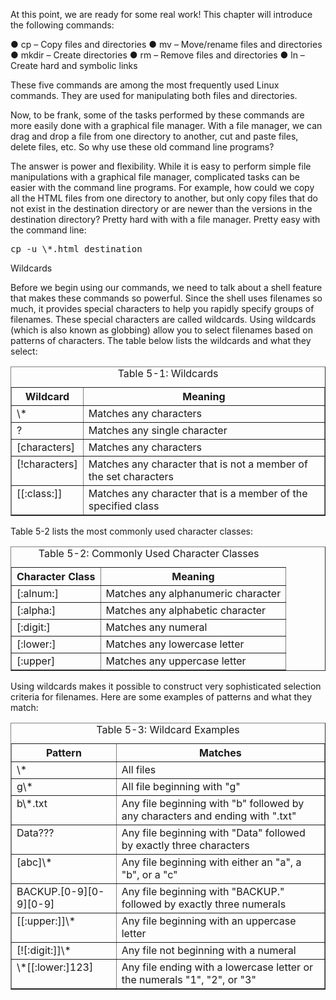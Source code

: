 At this point, we are ready for some real work! This chapter will introduce
the following commands:

● cp – Copy files and directories
● mv – Move/rename files and directories
● mkdir – Create directories
● rm – Remove files and directories
● ln – Create hard and symbolic links

These five commands are among the most frequently used Linux commands. They
are used for manipulating both files and directories.

Now, to be frank, some of the tasks performed by these commands are more
easily done with a graphical file manager. With a file manager, we can drag and drop a
file from one directory to another, cut and paste files, delete files, etc. So why use these
old command line programs?

The answer is power and flexibility. While it is easy to perform simple file
manipulations with a graphical file manager, complicated tasks can be easier with the
command line programs. For example, how could we copy all the HTML files from one directory
to another, but only copy files that do not exist in the destination directory or
are newer than the versions in the destination directory? Pretty hard with with a file
manager. Pretty easy with the command line:

<div class="code"><pre>
<tt>cp -u \*.html destination </tt>
</pre></div>

Wildcards

Before we begin using our commands, we need to talk about a shell feature that
makes these commands so powerful. Since the shell uses filenames so much, it
provides special characters to help you rapidly specify groups of filenames. These special
characters are called wildcards. Using wildcards (which is also known as globbing) allow you
to select filenames based on patterns of characters. The table below lists the wildcards
and what they select:

<p>
<table class="multi" cellpadding="10" border="1" width="%100">
<caption class="cap">Table 5-1: Wildcards</caption>
<tr>
<th class="title">Wildcard</th>
<th class="title">Meaning</th>
</tr>
<tr>
<td valign="top">\*</td>
<td valign="top">Matches any characters</td>
</tr>
<tr>
<td valign="top">?</td>
<td valign="top">Matches any single character</td>
</tr>
<tr>
<td valign="top">[characters]</td>
<td valign="top">Matches any characters</td>
</tr>
<tr>
<td valign="top">[!characters]</td>
<td valign="top">Matches any character that is not a member of the set
characters</td>
</tr>
<tr>
<td valign="top">[[:class:]]</td>
<td valign="top">Matches any character that is a member of the specified class</td>
</tr>
</table>
</p>

Table 5-2 lists the most commonly used character classes:

<p>
<table class="multi" cellpadding="10" border="1" width="%100">
<caption class="cap">Table 5-2: Commonly Used Character Classes</caption>
<tr>
<th class="title">Character Class</th>
<th class="title">Meaning</th>
</tr>
<tr>
<td valign="top">[:alnum:]</td>
<td valign="top">Matches any alphanumeric character</td>
</tr>
<tr>
<td valign="top">[:alpha:]</td>
<td valign="top">Matches any alphabetic character</td>
</tr>
<tr>
<td valign="top">[:digit:]</td>
<td valign="top">Matches any numeral</td>
</tr>
<tr>
<td valign="top">[:lower:]</td>
<td valign="top">Matches any lowercase letter</td>
</tr>
<tr>
<td valign="top">[:upper]</td>
<td valign="top">Matches any uppercase letter</td>
</tr>
</table>
</p>

Using wildcards makes it possible to construct very sophisticated selection criteria for
filenames. Here are some examples of patterns and what they match:

<p>
<table class="multi" cellpadding="10" border="1" width="%100">
<caption class="cap">Table 5-3: Wildcard Examples</caption>
<tr>
<th class="title">Pattern</th>
<th class="title">Matches</th>
</tr>
<tr>
<td valign="top">\*</td>
<td valign="top">All files</td>
</tr>
<tr>
<td valign="top">g\*</td>
<td valign="top">All file beginning with "g"</td>
</tr>
<tr>
<td valign="top">b\*.txt</td>
<td valign="top">Any file beginning with "b" followed by any characters and
ending with ".txt"</td>
</tr>
<tr>
<td valign="top">Data???</td>
<td valign="top">Any file beginning with "Data" followed by exactly three
characters</td>
</tr>
<tr>
<td valign="top">[abc]\*</td>
<td valign="top">Any file beginning with either an "a", a "b", or a "c"</td>
</tr>
<tr>
<td valign="top">BACKUP.[0-9][0-9][0-9]</td>
<td valign="top">Any file beginning with "BACKUP." followed by exactly three
numerals</td>
</tr>
<tr>
<td valign="top">[[:upper:]]\*</td>
<td valign="top">Any file beginning with an uppercase letter</td>
</tr>
<tr>
<td valign="top">[![:digit:]]\*</td>
<td valign="top">Any file not beginning with a numeral</td>
</tr>
<tr>
<td valign="top">\*[[:lower:]123]</td>
<td valign="top">Any file ending with a lowercase letter or the numerals "1",
"2", or "3"</td>
</tr>
</table>
</p>

